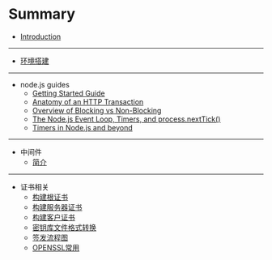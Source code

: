 # Summary

* [Introduction](README.md)

---

* [环境搭建](N01环境搭建.md)

---

* node.js guides
  * [Getting Started Guide](nodejsguides/content01.md)
  * [Anatomy of an HTTP Transaction](nodejsguides/content02.md)
  * [Overview of Blocking vs Non-Blocking](nodejsguides/content03.md)
  * [The Node.js Event Loop, Timers, and process.nextTick()](nodejsguides/content04.md)
  * [Timers in Node.js and beyond](nodejsguides/content05.md)

---

* 中间件
  * [简介](middleware/introduce.md)

---

* 证书相关
  * [构建根证书](证书相关/构建根证书.md)
  * [构建服务器证书](证书相关/构建服务器证书.md)
  * [构建客户证书](证书相关/构建客户证书.md)
  * [密钥库文件格式转换](证书相关/格式转换相关.md)
  * [签发流程图](证书相关/签发流程图.md)
  * [OPENSSL常用](证书相关/OPENSSL常用指令.md)